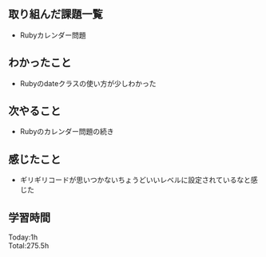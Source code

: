 ## 取り組んだ課題一覧
- Rubyカレンダー問題
## わかったこと
- Rubyのdateクラスの使い方が少しわかった
## 次やること
- Rubyのカレンダー問題の続き
## 感じたこと
- ギリギリコードが思いつかないちょうどいいレベルに設定されているなと感じた
## 学習時間
Today:1h  
Total:275.5h  
